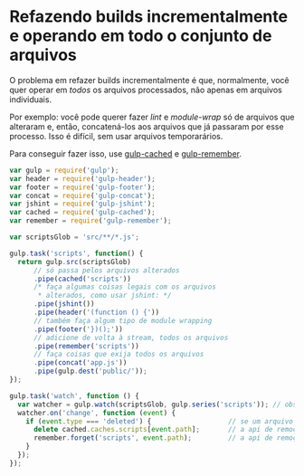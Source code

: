# Refazendo builds incrementalmente e operando em todo o conjunto de arquivos

O problema em refazer builds incrementalmente é que, normalmente, você quer operar em _todos_ os arquivos processados, não apenas em arquivos individuais.

Por exemplo: você pode querer fazer _lint_ e _module-wrap_ só de arquivos que alteraram e, então, concatená-los aos arquivos que já passaram por esse processo. Isso é difícil, sem usar arquivos temporarários.

Para conseguir fazer isso, use [gulp-cached](https://github.com/wearefractal/gulp-cached) e [gulp-remember](https://github.com/ahaurw01/gulp-remember).

```js
var gulp = require('gulp');
var header = require('gulp-header');
var footer = require('gulp-footer');
var concat = require('gulp-concat');
var jshint = require('gulp-jshint');
var cached = require('gulp-cached');
var remember = require('gulp-remember');

var scriptsGlob = 'src/**/*.js';

gulp.task('scripts', function() {
  return gulp.src(scriptsGlob)
      // só passa pelos arquivos alterados
      .pipe(cached('scripts'))
      /* faça algumas coisas legais com os arquivos 
       * alterados, como usar jshint: */
      .pipe(jshint())
      .pipe(header('(function () {'))
      // também faça algum tipo de module wrapping
      .pipe(footer('})();'))
      // adicione de volta à stream, todos os arquivos
      .pipe(remember('scripts'))
      // faça coisas que exija todos os arquivos
      .pipe(concat('app.js'))
      .pipe(gulp.dest('public/'));
});

gulp.task('watch', function () {
  var watcher = gulp.watch(scriptsGlob, gulp.series('scripts')); // observa os mesmos arquivos em nossa tarefa "scripts"
  watcher.on('change', function (event) {
    if (event.type === 'deleted') {                   // se um arquivo for deletado, esquece ele
      delete cached.caches.scripts[event.path];       // a api de remoção do gulp-cached
      remember.forget('scripts', event.path);         // a api de remoção do gulp-remember
    }
  });
});
```

